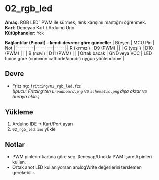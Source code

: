 # 02_rgb_led
**Amaç:** RGB LED’i PWM ile sürmek; renk karışımı mantığını öğrenmek.  
**Kart:** Deneyap Kart / Arduino Uno  
**Kütüphaneler:** Yok

**Bağlantılar (Pinout) – kendi devrene göre güncelle:**
| Bileşen | MCU Pin | Not |
|--------|---------|-----|
| R (kırmızı) | D9 (PWM)  | |
| G (yeşil)   | D10 (PWM) | |
| B (mavi)    | D11 (PWM) | |
| Ortak bacak | GND veya VCC | LED tipine göre (common cathode/anode) uygun yönlendirme |

## Devre
- Fritzing: `fritzing/02_rgb_led.fzz`  
*(İpucu: Fritzing’ten `breadboard.png` ve `schematic.png` dışa aktar ve buraya ekle.)*

## Yükleme
1) Arduino IDE → Kart/Port ayarı  
2) `02_rgb_led.ino` yükle

## Notlar
- PWM pinlerini kartına göre seç. Deneyap/Uno’da PWM işaretli pinleri kullan.
- Ortak anot LED kullanıyorsan analogWrite değerlerini terslemen gerekebilir.
